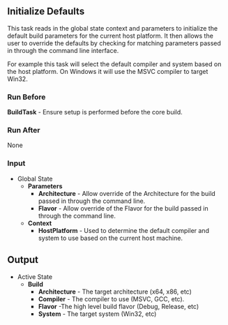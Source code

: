 ## Initialize Defaults

This task reads in the global state context and parameters to initialize the default build parameters for the current host platform. It then allows the user to override the defaults by checking for matching parameters passed in through the command line interface. 

For example this task will select the default compiler and system based on the host platform. On Windows it will use the MSVC compiler to target Win32.

### Run Before
**BuildTask** - Ensure setup is performed before the core build.

### Run After
None

### Input
* Global State
  * **Parameters**
    * **Architecture** - Allow override of the Architecture for the build passed in through the command line.
    * **Flavor** - Allow override of the Flavor for the build passed in through the command line.
  * **Context**
    * **HostPlatform** - Used to determine the default compiler and system to use based on the current host machine.

## Output
* Active State
  * **Build**
    * **Architecture** - The target architecture (x64, x86, etc)
    * **Compiler** - The compiler to use (MSVC, GCC, etc).
    * **Flavor** -The high level build flavor (Debug, Release, etc)
    * **System** - The target system (Win32, etc)